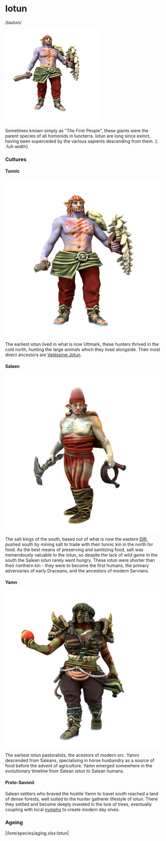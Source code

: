 # Iotun
/ɪəʊtʌn/

![](iotun.png)

Sometimes known simply as "The First People", these giants were the parent species of all homonids in Iuncterra. Iotun are long since exinct, having been superceded by the various sapients descending from them.
{: .full-width}

### Cultures

#### Tunnic
![](iotun-tunnic.png)

The earliest iotun lived in what is now Uttmark, these hunters thrived in the cold north, hunting the large animals which they lived alongside. Their most direct ancestors are [Veldspine Jotun](/lore/species/jotun#veldspine-jotun).

#### Salaen
![](iotun-salean.png)

The salt kings of the south, based out of what is now the eastern [DIR](/places/dracean_intercoastal_republic), pushed south by mining salt to trade with their tunnic kin in the north for food. As the best means of preserving and sanitizing food, salt was tremendously valuable to the iotun, so despite the lack of wild game in the south the Salean iotun rarely went hungry. These iotun were shorter than their northern kin - they were to become the first humans, the primary adversaries of early Draceans, and the ancestors of modern Servians.

#### Yamn
![](iotun-yamn.png)

The earliest iotun pastoralists, the acestors of modern orc. Yamni descended from Saleans, specialising in horse husbandry as a source of food before the advent of agriculture. Yamn emerged somewhere in the evolutionary timeline from Salean iotun to Salean humans.

#### Proto-Savonii
Salean settlers who braved the hostile Yamn to travel south reached a land of dense forests, well suited to the hunter gatherer lifestyle of iotun. There they settled and become deeply invested in the lore of trees, eventually coupling with local [nymphs](/lore/cosmology/deigen/nymph) to create modern day elves.

### Ageing
|/lore/species/aging.xlsx:Iotun|
